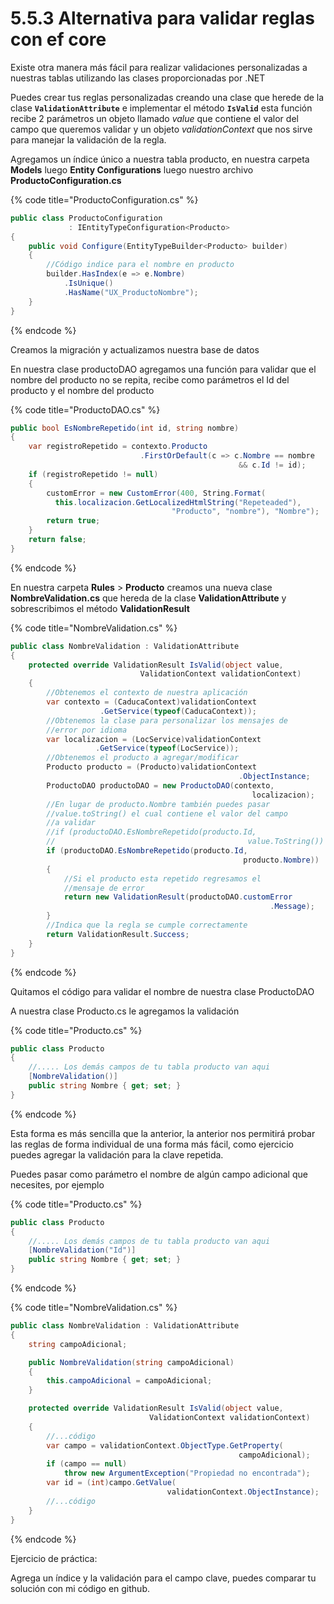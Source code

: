 # 5.5.3 Alternativa para validar reglas con ef core

Existe otra manera más fácil para realizar validaciones personalizadas a nuestras tablas utilizando las clases proporcionadas por .NET

Puedes crear tus reglas personalizadas creando una clase que herede de la clase  **`ValidationAttribute`** e implementar el método **`IsValid`** esta función recibe 2 parámetros un objeto llamado _value_ que contiene el valor del campo que queremos validar y un objeto _validationContext_ que nos sirve para manejar la validación de la regla.

Agregamos un índice único a nuestra tabla producto, en nuestra carpeta **Models** luego **Entity Configurations** luego nuestro archivo **ProductoConfiguration.cs**

{% code title="ProductoConfiguration.cs" %}
```csharp
public class ProductoConfiguration 
             : IEntityTypeConfiguration<Producto>
{
	public void Configure(EntityTypeBuilder<Producto> builder)
	{
		//Código indice para el nombre en producto
		builder.HasIndex(e => e.Nombre)
			.IsUnique()
			.HasName("UX_ProductoNombre");
	}
}
```
{% endcode %}

Creamos la migración y actualizamos nuestra base de datos

En nuestra clase productoDAO agregamos una función para validar que el nombre del producto no se repita, recibe como parámetros el Id del producto y el nombre del producto

{% code title="ProductoDAO.cs" %}
```csharp
public bool EsNombreRepetido(int id, string nombre)
{
	var registroRepetido = contexto.Producto
	                         .FirstOrDefault(c => c.Nombre == nombre
								                   && c.Id != id);
	if (registroRepetido != null)
	{
		customError = new CustomError(400, String.Format(
		  this.localizacion.GetLocalizedHtmlString("Repeteaded"), 
		                            "Producto", "nombre"), "Nombre");
		return true;
	}
	return false;
}
```
{% endcode %}

En nuestra carpeta **Rules** &gt; **Producto** creamos una nueva clase **NombreValidation.cs** que hereda de la clase **ValidationAttribute** y sobrescribimos el método **ValidationResult**

{% code title="NombreValidation.cs" %}
```csharp
public class NombreValidation : ValidationAttribute
{ 
	protected override ValidationResult IsValid(object value, 
	                         ValidationContext validationContext)
	{
		//Obtenemos el contexto de nuestra aplicación
		var contexto = (CaducaContext)validationContext
					.GetService(typeof(CaducaContext));
		//Obtenemos la clase para personalizar los mensajes de 
		//error por idioma
		var localizacion = (LocService)validationContext
				   .GetService(typeof(LocService));
		//Obtenemos el producto a agregar/modificar
		Producto producto = (Producto)validationContext
		                                           .ObjectInstance;		
		ProductoDAO productoDAO = new ProductoDAO(contexto, 
		                                              localizacion);
		//En lugar de producto.Nombre también puedes pasar
		//value.toString() el cual contiene el valor del campo
		//a validar
		//if (productoDAO.EsNombreRepetido(producto.Id, 
		//                                           value.ToString())
		if (productoDAO.EsNombreRepetido(producto.Id, 
		                                            producto.Nombre))
		{
			//Si el producto esta repetido regresamos el 
			//mensaje de error
			return new ValidationResult(productoDAO.customError
			                                              .Message);
		}
		//Indica que la regla se cumple correctamente
		return ValidationResult.Success;
	}
}
```
{% endcode %}

Quitamos el código para validar el nombre de nuestra clase ProductoDAO

A nuestra clase Producto.cs le agregamos la validación

{% code title="Producto.cs" %}
```csharp
public class Producto
{
	//..... Los demás campos de tu tabla producto van aqui	
	[NombreValidation()]
	public string Nombre { get; set; }
}
```
{% endcode %}

Esta forma es más sencilla que la anterior, la anterior nos permitirá probar las reglas de forma individual de una forma más fácil, como ejercicio puedes agregar la validación para la clave repetida.

Puedes pasar como parámetro el nombre de algún campo adicional que necesites, por ejemplo

{% code title="Producto.cs" %}
```csharp
public class Producto
{
	//..... Los demás campos de tu tabla producto van aqui	
	[NombreValidation("Id")]
	public string Nombre { get; set; }
}
```
{% endcode %}

{% code title="NombreValidation.cs" %}
```csharp
public class NombreValidation : ValidationAttribute
{
	string campoAdicional;

	public NombreValidation(string campoAdicional)
	{
		this.campoAdicional = campoAdicional;
	}

	protected override ValidationResult IsValid(object value, 
	                           ValidationContext validationContext)
	{		
		//...código
		var campo = validationContext.ObjectType.GetProperty(
		                                           campoAdicional);
		if (campo == null)
			throw new ArgumentException("Propiedad no encontrada");
		var id = (int)campo.GetValue(
		                           validationContext.ObjectInstance);
		//...código
	}
}
```
{% endcode %}

Ejercicio de práctica: 

Agrega un índice y la validación para el campo clave, puedes comparar tu solución con mi código en github.







